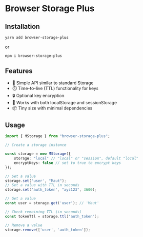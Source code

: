 # Browser Storage Plus

## Installation

```bash
yarn add browser-storage-plus
```
or
```bash
npm i browser-storage-plus
```

## Features

- 🔄 Simple API similar to standard Storage
- ⏱️ Time-to-live (TTL) functionality for keys
- 🔒 Optional key encryption
- 🔄 Works with both localStorage and sessionStorage
- 📦 Tiny size with minimal dependencies

## Usage

```typescript
import { MStorage } from "browser-storage-plus";

// Create a storage instance

const storage = new MStorage({
    storage: "local" // "local" or "session", default "local"
    encryptKeys: false // set to true to encrypt keys 
});

// Set a value
storage.set('user', "Maut");
// Set a value with TTL in seconds
storage.set('auth_token', "xyz123", 3600);

// Get a value
const user = storage.get('user'); // 'Maut'

// Check remaining TTL (in seconds)
const tokenTtl = storage.ttl('auth_token');

// Remove a value
storage.remove(['user', 'auth_token']);
```